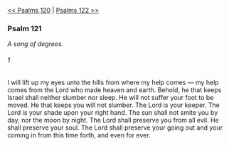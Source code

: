 [<< Psalms 120](Psalms%20120.md)  |  [Psalms 122 >>](Psalms%20122.md)

### Psalm 121

*A song of degrees.*

###### 1
I will lift up my eyes unto the hills from where my help comes — my help comes from the Lord who made heaven and earth. Behold, he that keeps Israel shall neither slumber nor sleep. He will not suffer your foot to be moved. He that keeps you will not slumber. The Lord is your keeper. The Lord is your shade upon your right hand. The sun shall not smite you by day, nor the moon by night. The Lord shall preserve you from all evil. He shall preserve your soul. The Lord shall preserve your going out and your coming in from this time forth, and even for ever.